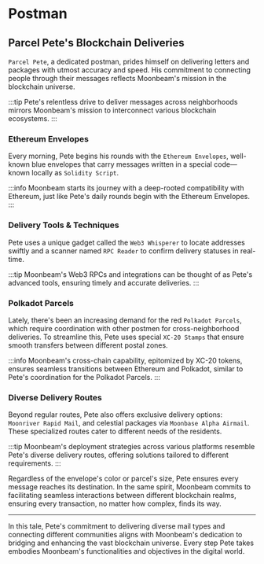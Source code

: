 # Postman

## **Parcel Pete's Blockchain Deliveries**

`Parcel Pete`, a dedicated postman, prides himself on delivering letters and packages with utmost accuracy and speed. His commitment to connecting people through their messages reflects Moonbeam's mission in the blockchain universe.

:::tip
Pete's relentless drive to deliver messages across neighborhoods mirrors Moonbeam's mission to interconnect various blockchain ecosystems.
:::

### **Ethereum Envelopes**

Every morning, Pete begins his rounds with the `Ethereum Envelopes`, well-known blue envelopes that carry messages written in a special code—known locally as `Solidity Script`.

:::info
Moonbeam starts its journey with a deep-rooted compatibility with Ethereum, just like Pete's daily rounds begin with the Ethereum Envelopes.
:::

### **Delivery Tools & Techniques**

Pete uses a unique gadget called the `Web3 Whisperer` to locate addresses swiftly and a scanner named `RPC Reader` to confirm delivery statuses in real-time.

:::tip
Moonbeam's Web3 RPCs and integrations can be thought of as Pete's advanced tools, ensuring timely and accurate deliveries.
:::

### **Polkadot Parcels**

Lately, there's been an increasing demand for the red `Polkadot Parcels`, which require coordination with other postmen for cross-neighborhood deliveries. To streamline this, Pete uses special `XC-20 Stamps` that ensure smooth transfers between different postal zones.

:::info
Moonbeam's cross-chain capability, epitomized by XC-20 tokens, ensures seamless transitions between Ethereum and Polkadot, similar to Pete's coordination for the Polkadot Parcels.
:::

### **Diverse Delivery Routes**

Beyond regular routes, Pete also offers exclusive delivery options: `Moonriver Rapid Mail`, and celestial packages via `Moonbase Alpha Airmail`. These specialized routes cater to different needs of the residents.

:::tip
Moonbeam's deployment strategies across various platforms resemble Pete's diverse delivery routes, offering solutions tailored to different requirements.
:::

Regardless of the envelope's color or parcel's size, Pete ensures every message reaches its destination. In the same spirit, Moonbeam commits to facilitating seamless interactions between different blockchain realms, ensuring every transaction, no matter how complex, finds its way.

---

In this tale, Pete's commitment to delivering diverse mail types and connecting different communities aligns with Moonbeam's dedication to bridging and enhancing the vast blockchain universe. Every step Pete takes embodies Moonbeam's functionalities and objectives in the digital world.